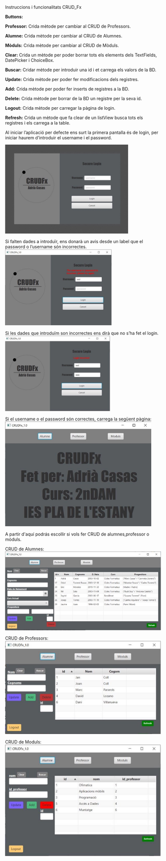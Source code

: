 Instruccions i funcionalitats CRUD\_Fx

**Buttons:**

**Professor:** Crida mètode per cambiar al CRUD de Professors.


**Alumne:** Crida mètode per cambiar al CRUD de Alumnes.


**Mòduls:** Crida mètode per cambiar al CRUD de Mòduls.


**Clear:** Crida un mètode per poder borrar tots els elements dels TextFields, DatePicker i ChoiceBox.


**Buscar:** Cridar mètode per introduir una id i et carrega els valors de la BD.


**Update:** Crida mètode per poder fer modificacions dels registres.


**Add:** Crida mètode per poder fer inserts de registres a la BD.


**Delete:** Crida mètode per borrar de la BD un registre per la seva id.


**Logout:** Crida mètode per carregar la pàgina de login.


**Refresh:** Crida un mètode que fa clear de un listView busca tots els registres i els carrega a la table.




Al iniciar l’aplicació per defecte ens surt la primera pantalla és de login, per iniciar haurem d’introduir el username i el password.


![](Aspose.Words.d203419b-7e4c-4561-b060-498eeba11d35.001.jpeg)

Si falten dades a introduïr, ens donarà un avis desde un label que el password o l’username són incorrectes.
![](Aspose.Words.d203419b-7e4c-4561-b060-498eeba11d35.002.jpeg)


Si les dades que introduïm son incorrectes ens dirà que no s’ha fet el login.
![](Aspose.Words.d203419b-7e4c-4561-b060-498eeba11d35.003.jpeg)


Si el username o el password són correctes, carrega la següent pàgina:
![](Aspose.Words.d203419b-7e4c-4561-b060-498eeba11d35.004.jpeg)


A partir d'aquí podrás escollir si vols fer CRUD de alumnes,professor o mòduls. 


CRUD de Alumnes:
![](Aspose.Words.d203419b-7e4c-4561-b060-498eeba11d35.005.jpeg)


CRUD de Professors:
![](Aspose.Words.d203419b-7e4c-4561-b060-498eeba11d35.006.jpeg)


CRUD de Moduls:
![](Aspose.Words.d203419b-7e4c-4561-b060-498eeba11d35.007.jpeg)

